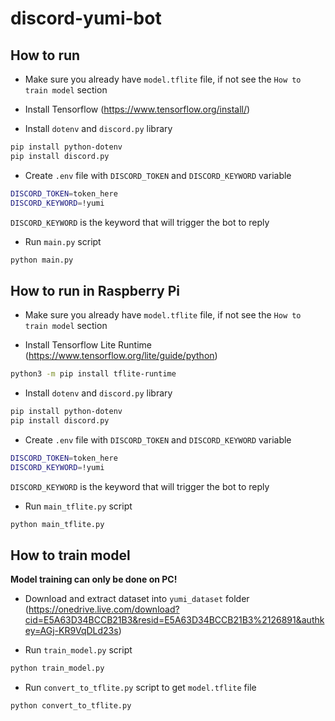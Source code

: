# discord-yumi-bot

## How to run

- Make sure you already have `model.tflite` file, if not see the `How to train model` section

- Install Tensorflow (https://www.tensorflow.org/install/)

- Install `dotenv` and `discord.py` library

```bash
pip install python-dotenv
pip install discord.py
```

- Create `.env` file with `DISCORD_TOKEN` and `DISCORD_KEYWORD` variable

```bash
DISCORD_TOKEN=token_here
DISCORD_KEYWORD=!yumi
```

`DISCORD_KEYWORD` is the keyword that will trigger the bot to reply

- Run `main.py` script

```bash
python main.py
```

## How to run in Raspberry Pi

- Make sure you already have `model.tflite` file, if not see the `How to train model` section

- Install Tensorflow Lite Runtime (https://www.tensorflow.org/lite/guide/python)

```bash
python3 -m pip install tflite-runtime
```

- Install `dotenv` and `discord.py` library

```bash
pip install python-dotenv
pip install discord.py
```

- Create `.env` file with `DISCORD_TOKEN` and `DISCORD_KEYWORD` variable

```bash
DISCORD_TOKEN=token_here
DISCORD_KEYWORD=!yumi
```

`DISCORD_KEYWORD` is the keyword that will trigger the bot to reply

- Run `main_tflite.py` script

```bash
python main_tflite.py
```

## How to train model

**Model training can only be done on PC!**

- Download and extract dataset into `yumi_dataset` folder (https://onedrive.live.com/download?cid=E5A63D34BCCB21B3&resid=E5A63D34BCCB21B3%2126891&authkey=AGj-KR9VqDLd23s)

- Run `train_model.py` script

```bash
python train_model.py
```

- Run `convert_to_tflite.py` script to get `model.tflite` file

```bash
python convert_to_tflite.py
```
